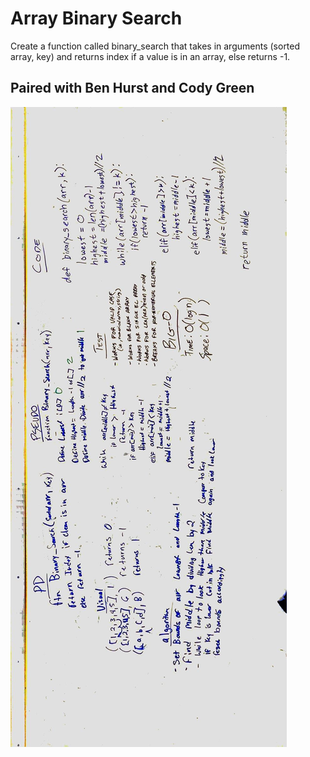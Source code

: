 # Array Binary Search
Create a function called binary_search that takes in arguments (sorted array, key) and returns index if a value is in an array, else returns -1.

## Paired with Ben Hurst and Cody Green

![Whiteboard image ](/assets/array_binary_search.jpg)
